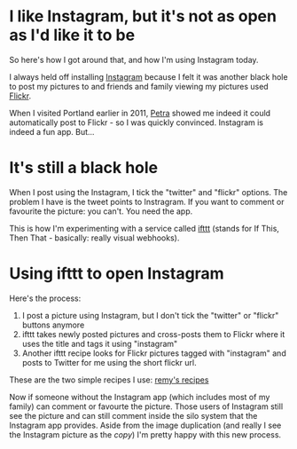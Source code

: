 # I like Instagram, but it's not as open as I'd like it to be

So here's how I got around that, and how I'm using Instagram today.

I always held off installing [Instagram](http://instagr.am/) because I felt it was another black hole to post my pictures to and friends and family viewing my pictures used [Flickr](http://www.flickr.com/photos/remysharp/).

When I visited Portland earlier in 2011, [Petra](https://twitter.com/PetraGregorova) showed me indeed it could automatically post to Flickr - so I was quickly convinced. Instagram is indeed a fun app. But...

<!--more-->

# It's still a black hole

When I post using the Instagram, I tick the "twitter" and "flickr" options. The problem I have is the tweet points to Instragram. If you want to comment or favourite the picture: you can't. You need the app.

This is how I'm experimenting with a service called [ifttt](http://ifttt.com/people/remysharp) (stands for If This, Then That - basically: really visual webhooks). 

# Using ifttt to open Instagram

Here's the process:

1. I post a picture using Instagram, but I don't tick the "twitter" or "flickr" buttons anymore
2. ifttt takes newly posted pictures and cross-posts them to Flickr where it uses the title and tags it using "instagram"
3. Another ifttt recipe looks for Flickr pictures tagged with "instagram" and posts to Twitter for me using the short flickr url.

These are the two simple recipes I use: [remy's recipes](http://ifttt.com/people/remysharp)

Now if someone without the Instagram app (which includes most of my family) can comment or favourte the picture. Those users of Instagram still see the picture and can still comment inside the silo system that the Instagram app provides. Aside from the image duplication (and really I see the Instagram picture as the *copy*) I'm pretty happy with this new process.
